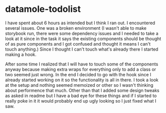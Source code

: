 # datamole-todolist

I have spent about 6 hours as intended but I think I ran out. I encountered several issues. One was a broken environment (I wasn't able to make storybook run, there were some dependency issues and I needed to take a look at it since in the task it says the existing components should be thought of as pure components and I got confused and thought it means I can't touch anything.)
Since I thought I can't touch what's already there I started making a hook.

After some time I realized that I will have to touch some of the components anyway because making extra wraps for everything only to add a class or two seemed just wrong. In the end I decided to go with the hook since I already started working on it so the functionality is all in there. I took a look at the setup and nothing seemed memoized or other so I wasn't thinking about performence that much. Other than that I added some design tweaks as asked in readme but I have a bad eye for these things and if I started to really poke in it it would probably end up ugly looking so I just fixed what I saw.
